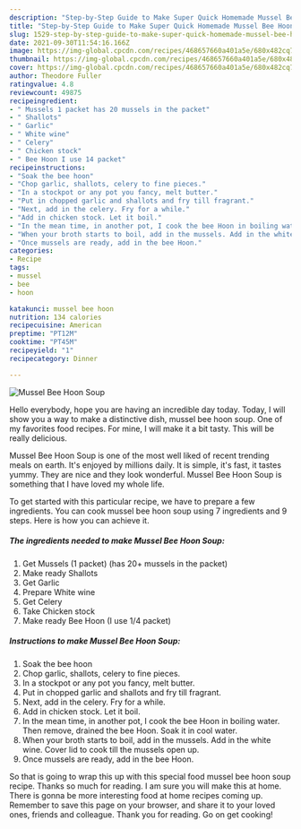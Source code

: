 ```yaml
---
description: "Step-by-Step Guide to Make Super Quick Homemade Mussel Bee Hoon Soup"
title: "Step-by-Step Guide to Make Super Quick Homemade Mussel Bee Hoon Soup"
slug: 1529-step-by-step-guide-to-make-super-quick-homemade-mussel-bee-hoon-soup
date: 2021-09-30T11:54:16.166Z
image: https://img-global.cpcdn.com/recipes/468657660a401a5e/680x482cq70/mussel-bee-hoon-soup-recipe-main-photo.jpg
thumbnail: https://img-global.cpcdn.com/recipes/468657660a401a5e/680x482cq70/mussel-bee-hoon-soup-recipe-main-photo.jpg
cover: https://img-global.cpcdn.com/recipes/468657660a401a5e/680x482cq70/mussel-bee-hoon-soup-recipe-main-photo.jpg
author: Theodore Fuller
ratingvalue: 4.8
reviewcount: 49875
recipeingredient:
- " Mussels 1 packet has 20 mussels in the packet"
- " Shallots"
- " Garlic"
- " White wine"
- " Celery"
- " Chicken stock"
- " Bee Hoon I use 14 packet"
recipeinstructions:
- "Soak the bee hoon"
- "Chop garlic, shallots, celery to fine pieces."
- "In a stockpot or any pot you fancy, melt butter."
- "Put in chopped garlic and shallots and fry till fragrant."
- "Next, add in the celery. Fry for a while."
- "Add in chicken stock. Let it boil."
- "In the mean time, in another pot, I cook the bee Hoon in boiling water. Then remove, drained the bee Hoon. Soak it in cool water."
- "When your broth starts to boil, add in the mussels. Add in the white wine. Cover lid to cook till the mussels open up."
- "Once mussels are ready, add in the bee Hoon."
categories:
- Recipe
tags:
- mussel
- bee
- hoon

katakunci: mussel bee hoon 
nutrition: 134 calories
recipecuisine: American
preptime: "PT12M"
cooktime: "PT45M"
recipeyield: "1"
recipecategory: Dinner

---
```



![Mussel Bee Hoon Soup](https://img-global.cpcdn.com/recipes/468657660a401a5e/680x482cq70/mussel-bee-hoon-soup-recipe-main-photo.jpg)

Hello everybody, hope you are having an incredible day today. Today, I will show you a way to make a distinctive dish, mussel bee hoon soup. One of my favorites food recipes. For mine, I will make it a bit tasty. This will be really delicious.



Mussel Bee Hoon Soup is one of the most well liked of recent trending meals on earth. It's enjoyed by millions daily. It is simple, it's fast, it tastes yummy. They are nice and they look wonderful. Mussel Bee Hoon Soup is something that I have loved my whole life.


To get started with this particular recipe, we have to prepare a few ingredients. You can cook mussel bee hoon soup using 7 ingredients and 9 steps. Here is how you can achieve it.

<!--inarticleads1-->

##### The ingredients needed to make Mussel Bee Hoon Soup:

1. Get  Mussels (1 packet) (has 20+ mussels in the packet)
1. Make ready  Shallots
1. Get  Garlic
1. Prepare  White wine
1. Get  Celery
1. Take  Chicken stock
1. Make ready  Bee Hoon (I use 1/4 packet)




<!--inarticleads2-->

##### Instructions to make Mussel Bee Hoon Soup:

1. Soak the bee hoon
1. Chop garlic, shallots, celery to fine pieces.
1. In a stockpot or any pot you fancy, melt butter.
1. Put in chopped garlic and shallots and fry till fragrant.
1. Next, add in the celery. Fry for a while.
1. Add in chicken stock. Let it boil.
1. In the mean time, in another pot, I cook the bee Hoon in boiling water. Then remove, drained the bee Hoon. Soak it in cool water.
1. When your broth starts to boil, add in the mussels. Add in the white wine. Cover lid to cook till the mussels open up.
1. Once mussels are ready, add in the bee Hoon.




So that is going to wrap this up with this special food mussel bee hoon soup recipe. Thanks so much for reading. I am sure you will make this at home. There is gonna be more interesting food at home recipes coming up. Remember to save this page on your browser, and share it to your loved ones, friends and colleague. Thank you for reading. Go on get cooking!
